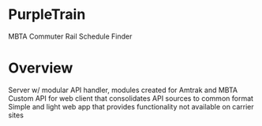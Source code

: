 # PurpleTrain
MBTA Commuter Rail Schedule Finder

# Overview
Server w/ modular API handler, modules created for Amtrak and MBTA
Custom API for web client that consolidates API sources to common format
Simple and light web app that provides functionality not available on carrier sites
